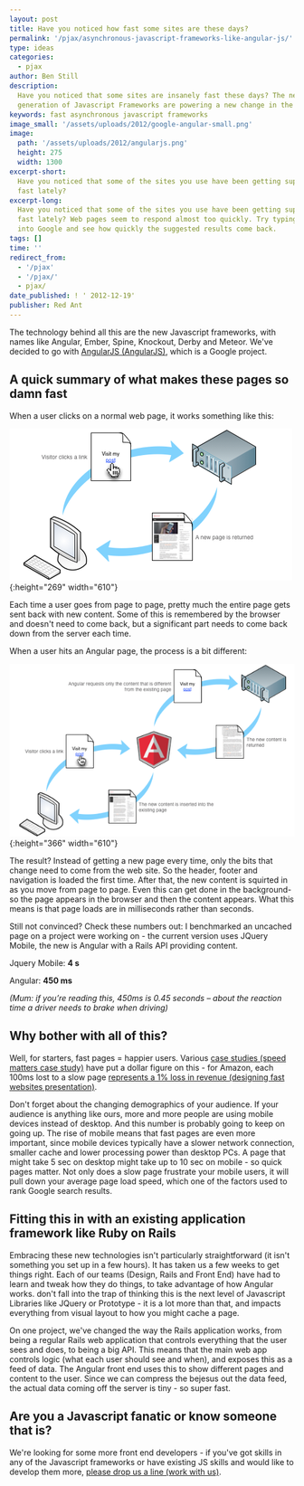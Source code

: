 ```yaml
---
layout: post
title: Have you noticed how fast some sites are these days?
permalink: '/pjax/asynchronous-javascript-frameworks-like-angular-js/'
type: ideas
categories:
  - pjax
author: Ben Still
description:
  Have you noticed that some sites are insanely fast these days? The new
  generation of Javascript Frameworks are powering a new change in the way pages work.
keywords: fast asynchronous javascript frameworks
image_small: '/assets/uploads/2012/google-angular-small.png'
image:
  path: '/assets/uploads/2012/angularjs.png'
  height: 275
  width: 1300
excerpt-short:
  Have you noticed that some of the sites you use have been getting super
  fast lately?
excerpt-long:
  Have you noticed that some of the sites you use have been getting super
  fast lately? Web pages seem to respond almost too quickly. Try typing a search term
  into Google and see how quickly the suggested results come back.
tags: []
time: ''
redirect_from:
  - '/pjax'
  - '/pjax/'
  - pjax/
date_published: ! ' 2012-12-19'
publisher: Red Ant
---
```


The technology behind all this are the new Javascript frameworks, with names like Angular, Ember, Spine, Knockout, Derby and Meteor. We've decided to go with [AngularJS (AngularJS)](http://angularjs.org/), which is a Google project.

## A quick summary of what makes these pages so damn fast

When a user clicks on a normal web page, it works something like this:

![non-angularjs-rails-asynchrous-diagram1](/assets/uploads/2012/non-angularjs-rails-asynchrous-diagram1.png){:height="269" width="610"}

Each time a user goes from page to page, pretty much the entire page gets sent back with new content. Some of this is remembered by the browser and doesn't need to come back, but a significant part needs to come back down from the server each time.

When a user hits an Angular page, the process is a bit different:

![angularjs-rails-asynchrous-diagram1](/assets/uploads/2012/angularjs-rails-asynchrous-diagram1.png){:height="366" width="610"}

The result? Instead of getting a new page every time, only the bits that change need to come from the web site. So the header, footer and navigation is loaded the first time. After that, the new content is squirted in as you move from page to page. Even this can get done in the background- so the page appears in the browser and then the content appears. What this means is that page loads are in milliseconds rather than seconds.

Still not convinced? Check these numbers out: I benchmarked an uncached page on a project were working on - the current version uses JQuery Mobile, the new is Angular with a Rails API providing content.

Jquery Mobile: **4 s**

Angular: **450 ms**

_(Mum: if you’re reading this, 450ms is 0.45 seconds – about the reaction time a driver needs to brake when driving)_

## Why bother with all of this?

Well, for starters, fast pages = happier users. Various [case studies (speed matters case study)](http://www.slideshare.net/markstanton/speed-matters) have put a dollar figure on this - for Amazon, each 100ms lost to a slow page [represents a 1% loss in revenue (designing fast websites presentation)](http://www.slideshare.net/stubbornella/designing-fast-websites-presentation).

Don't forget about the changing demographics of your audience. If your audience is anything like ours, more and more people are using mobile devices instead of desktop. And this number is probably going to keep on going up. The rise of mobile means that fast pages are even more important, since mobile devices typically have a slower network connection, smaller cache and lower processing power than desktop PCs. A page that might take 5 sec on desktop might take up to 10 sec on mobile - so quick pages matter. Not only does a slow page frustrate your mobile users, it will pull down your average page load speed, which one of the factors used to rank Google search results.

## Fitting this in with an existing application framework like Ruby on Rails

Embracing these new technologies isn't particularly straightforward (it isn't something you set up in a few hours). It has taken us a few weeks to get things right. Each of our teams (Design, Rails and Front End) have had to learn and tweak how they do things, to take advantage of how Angular works. don't fall into the trap of thinking this is the next level of Javascript Libraries like JQuery or Prototype - it is a lot more than that, and impacts everything from visual layout to how you might cache a page.

On one project, we've changed the way the Rails application works, from being a regular Rails web application that controls everything that the user sees and does, to being a big API. This means that the main web app controls logic (what each user should see and when), and exposes this as a feed of data. The Angular front end uses this to show different pages and content to the user. Since we can compress the bejesus out the data feed, the actual data coming off the server is tiny - so super fast.

## Are you a Javascript fanatic or know someone that is?

We're looking for some more front end developers - if you've got skills in any of the Javascript frameworks or have existing JS skills and would like to develop them more, [please drop us a line (work with us)](/jobs/).
